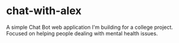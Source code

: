 # chat-with-alex

A simple Chat Bot web application I'm building for a college project.
Focused on helping people dealing with mental health issues.
